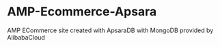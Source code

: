 # AMP-Ecommerce-Apsara
AMP ECommerce site created with ApsaraDB with MongoDB provided by AlibabaCloud
